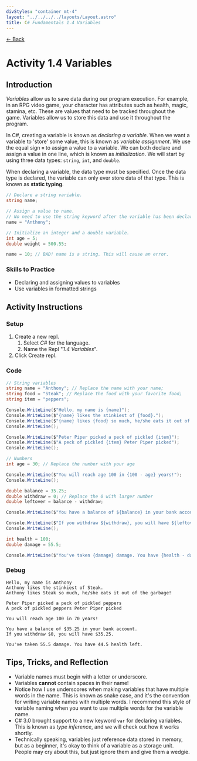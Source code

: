 ```yaml
---
divStyles: "container mt-4"
layout: "../../../../layouts/Layout.astro"
title: C# Fundamentals 1.4 Variables
---
```


[← Back](/courses/c-sharp-fundamentals/)

# Activity 1.4 Variables

## Introduction

_Variables_ allow us to save data during our program execution. For example, in an RPG video game, your character has attributes such as health, magic, stamina, etc. These are values that need to be tracked throughout the game. Variables allow us to store this data and use it throughout the program.

In C#, creating a variable is known as _declaring a variable_. When we want a variable to 'store' some value, this is known as _variable assignment_. We use the equal sign **`=`** to assign a value to a variable. We can both declare and assign a value in one line, which is known as _initialization_. We will start by using three data types: `string`, `int`, and `double`.

When declaring a variable, the data type must be specified. Once the data type is declared, the variable can only ever store data of that type. This is known as **static typing**.


```cs
// Declare a string variable.
string name;

// Assign a value to name.
// No need to use the string keyword after the variable has been declared.
name = "Anthony";

// Initialize an integer and a double variable.
int age = 5;
double weight = 500.55;

name = 10; // BAD! name is a string. This will cause an error.
```

### Skills to Practice

- Declaring and assigning values to variables
- Use variables in formatted strings

## Activity Instructions

### Setup

1. Create a new repl.
   1. Select _C#_ for the language.
   2. Name the Repl "_1.4 Variables_".
2. Click Create repl.

### Code

```cs
// String variables
string name = "Anthony"; // Replace the name with your name;
string food = "Steak"; // Replace the food with your favorite food;
string item = "peppers";

Console.WriteLine($"Hello, my name is {name}");
Console.WriteLine($"{name} likes the stinkiest of {food}.");
Console.WriteLine($"{name} likes {food} so much, he/she eats it out of the garbage!");
Console.WriteLine();

Console.WriteLine($"Peter Piper picked a peck of pickled {item}");
Console.WriteLine($"A peck of pickled {item} Peter Piper picked");
Console.WriteLine();

// Numbers
int age = 30; // Replace the number with your age

Console.WriteLine($"You will reach age 100 in {100 - age} years!");
Console.WriteLine();

double balance = 35.25;
double withdraw = 0; // Replace the 0 with larger number
double leftover = balance - withdraw;

Console.WriteLine($"You have a balance of ${balance} in your bank account.");

Console.WriteLine($"If you withdraw ${withdraw}, you will have ${leftover}.");
Console.WriteLine();

int health = 100;
double damage = 55.5;

Console.WriteLine($"You've taken {damage} damage. You have {health - damage} health left.");
```

### Debug

```
Hello, my name is Anthony
Anthony likes the stinkiest of Steak.
Anthony likes Steak so much, he/she eats it out of the garbage!

Peter Piper picked a peck of pickled peppers
A peck of pickled peppers Peter Piper picked

You will reach age 100 in 70 years!

You have a balance of $35.25 in your bank account.
If you withdraw $0, you will have $35.25.

You've taken 55.5 damage. You have 44.5 health left.
```

## Tips, Tricks, and Reflection

- Variable names must begin with a letter or underscore.
- Variables **cannot** contain spaces in their name!
- Notice how I use underscores when making variables that have multiple words in the name. This is known as snake case, and it's the convention for writing variable names with multiple words. I recommend this style of variable naming when you want to use multiple words for the variable name.
- C# 3.0 brought support to a new keyword `var` for declaring variables. This is known as _type inference_, and we will check out how
it works shortly.
- Technically speaking, variables just reference data stored in memory, but as a beginner, it's okay to think of a variable as a storage unit. People may cry about this, but just ignore them and give them a wedgie.
